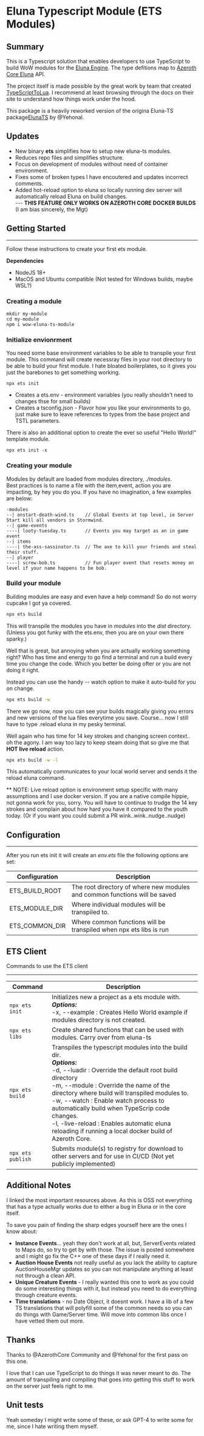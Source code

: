 # Eluna Typescript Module (ETS Modules) 

## Summary
This is a Typescript solution that enables developers to use TypeScript to build WoW modules for the [Eluna Engine](https://github.com/ElunaLuaEngine/Eluna/blob/master/README.md). The type defitions map to [Azeroth Core Eluna](https://www.azerothcore.org/pages/eluna/) API. 

The project itself is made possible by the great work by team that created [TypeScriptToLua](https://typescripttolua.github.io/). I recommend at least browsing through the docs on their site to understand how things work under the hood. 

This package is a heavily reworked version of the origina Eluna-TS package[ElunaTS](https://github.com/azerothcore/eluna-ts) by @Yehonal.  

## Updates
* New binary __ets__ simplifies how to setup new eluna-ts modules. 
* Reduces repo files and simplifies structure. 
* Focus on development of modules without need of container environment. 
* Fixes some of broken types I have encoutered and updates incorrect comments. 
* Added hot-reload option to eluna so locally running dev server will automatically reload Eluna on build changes.<br> --- __THIS FEATURE ONLY WORKS ON AZEROTH CORE DOCKER BUILDS__ (I am bias sincerely, the Mgt)

## Getting Started
---
Follow these instructions to create your first ets module. 

__Dependencies__
* NodeJS 18+
* MacOS and Ubuntu compatible  (Not tested for Windows builds, maybe WSL?)

### Creating a module
```
mkdir my-module
cd my-module
npm i wow-eluna-ts-module
```
### Initialize envionrment
You need some base environment variables to be able to transpile your first module. This command will create necessray files in your root directory to be able to build your first module.  I hate bloated boilerplates, so it gives you just the barebones to get something working. 
```
npx ets init
```
* Creates a ets.env - environment variables (you really shouldn't need to changes thse for small builds)
* Creates a tsconfig.json - Flavor how you like your environments to go, just make sure to leave references to types from the base project and TSTL parameters.  

There is also an additional option to create the ever so useful "Hello World!" template module. 
```
npx ets init -x
```

### Creating your module
Modules by default are loaded from modules directory, *./modules*.  
Best practices is to name a file with the item,event, action you are impacting, by hey you do you. If you have no imagination, a few examples are below: 
```file
-modules
--| onstart-death-wind.ts    // Global Events at top level, ie Server Start kill all vendors in Stormwind. 
--| game-events
----| looty-tuesday.ts       // Events you may target as an in game event
--| items
----| the-ass-sassinator.ts  // The axe to kill your friends and steal their stuff. 
--| player
----| screw-bob.ts           // Fun player event that resets money on level if your name happens to be bob. 
```

### Build your module 
Building modules are easy and even have a help command! So do not worry cupcake I got ya covered. 
```bash
npx ets build 
```
This will transpile the modules you have in *modules* into the *dist* directory. (Unless you got funky with the ets.env, then you are on your own there sparky.)

Well that is great, but annoying when you are actually working something right? Who has time and energy to go find a terminal and run a build every time you change the code.  Which you better be doing ofter or you are not doing it right. 

Instead you can use the handy -- watch option to make it auto-build for you on change. 
```bash
npx ets build -w
``` 
There we go now, now you can see your builds magically giving you errors and new versions of the lua files everytime you save.  Course... now I still have to type .reload eluna in my pesky terminal. 

Well again who has time for 14 key strokes and changing screen context.. oh the agony. I am way too lazy to keep steam doing that so give me that __HOT live reload__ action.  
```bash 
npx ets build -w -l
```
This automatically communicates to your local world server and sends it the reload eluna command. 

** NOTE: 
Live reload option is environment setup specific with many assumptions and I use docker version. If you are a native compile hippie, not gonna work for you, sorry. You will have to continue to trudge the 14 key strokes and complain about how hard you have it compared to the youth today. (Or if you want you could submit a PR wink..wink..nudge..nudge) 

## Configuration 
---
After you run ets init it will create an *env.ets*  file the following options are set: 

| Configuration | Description |
| --- | --- |
| ETS_BUILD_ROOT | The root directory of where new modules and common functions will be saved |
| ETS_MODULE_DIR | Where individual modules will be transpiled to. |
| ETS_COMMON_DIR | Where common functions will be transpiled when npx ets libs is run


## ETS Client

Commands to use the ETS client 

---
| Command | Description |
| --- | --- |
| `npx ets init` | Initializes new a project as a ets module with. <br>___Options:___<br> -x, --example : Creates Hello World example if modules directory is not created.  |
| `npx ets libs` | Create shared functions that can be used with modules. Carry over from eluna-ts |
| `npx ets build` | Transpiles the typescript modules into the build dir.  <br>___Options:___<br> -d, --luadir : Override the default root build directory <br> -m, --module : Override the name of the directory where build will transpiled modules to. <br> -w, --watch : Enable watch process to automatically build when TypeScrip code changes. <br> -l, -live-reload : Enables automatic eluna reloading if running a local docker build of Azeroth Core. 
| `npx ets publish` | Submits module(s) to registry for download to other servers and for use in CI/CD (Not yet publicly implemented)




## Additional Notes 
I linked the most important resources above. As this is OSS not everything that has a type actually works due to either a bug in Eluna or in the core itself.  

To save you pain of finding the sharp edges yourself here are the ones I know about: 
* __Instance Events__... yeah they don't work at all, but, ServerEvents related to Maps do, so try to get by with those.  The issue is posted somewhere and I might go fix the C++ one of these days if I really need it. 
* __Auction House Events__ not really useful as you lack the ability to capture AuctionHouseMgr updates so you can not manipulate anything at least not through a clean API.
* __Unique Creature Events__ - I really wanted this one to work as you could do some interesting things with it, but instead you need to do everything through creature events. 
* __Time translations__ - no Date Object, it doesnt work.  I have a lib of a few TS translations that will polyfill some of the common needs so you can do things with Game/Server time.  Will move into common libs once I have vetted them out more. 


## Thanks
Thanks to @AzerothCore Community and @Yehonal for the first pass on this one. 

I love that I can use TypeScript to do things it was never meant to do. The amount of transpiling and compiling that goes into getting this stuff to work on the server just feels right to me. 

## Unit tests
Yeah someday I might write some of these, or ask GPT-4 to write some for me, since I hate writing them myself. 
